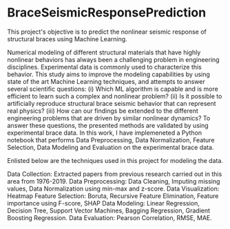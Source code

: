 # BraceSeismicResponsePrediction

This project's objective is to predict the nonlinear seismic response of structural braces using Machine Learning.

Numerical modeling of different structural materials that have highly nonlinear behaviors has always been a challenging problem in engineering disciplines. Experimental data is commonly used to characterize this behavior. This study aims to improve the modeling capabilities by using state of the art Machine Learning techniques, and attempts to answer several scientific questions: (i) Which ML algorithm is capable and is more efficient to learn such a complex and nonlinear problem? (ii) Is it possible to artificially reproduce structural brace seismic behavior that can represent real physics? (iii) How can our findings be extended to the different engineering problems that are driven by similar nonlinear dynamics? To answer these questions, the presented methods are validated by using experimental brace data. In this work, I have implemeneted a Python notebook that performs Data Preprocessing, Data Normalization, Feature Selection, Data Modeling and Evaluation on the experimental brace data.

Enlisted below are the techniques used in this project for modeling the data.

Data Collection: Extracted papers from previous research carried out in this area from 1976-2019.
Data Preprocessing: Data Cleaning, Imputing missing values, Data Normalization using min-max and z-score.
Data Visualization: Heatmap
Feature Selection: Boruta, Recursive Feature Elimination, Feature importance using F-score, SHAP
Data Modeling: Linear Regression, Decision Tree, Support Vector Machines, Bagging Regression, Gradient Boosting Regression.
Data Evaluation: Pearson Correlation, RMSE, MAE.
